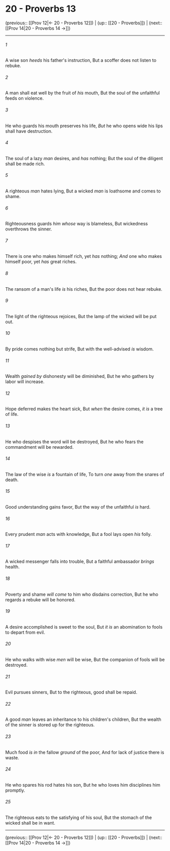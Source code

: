 # 20 - Proverbs 13

(previous:: [[Prov 12|← 20 - Proverbs 12]]) | (up:: [[20 - Proverbs]]) | (next:: [[Prov 14|20 - Proverbs 14 →]])

***


###### 1 
A wise son _heeds_ his father's instruction, But a scoffer does not listen to rebuke. 

###### 2 
A man shall eat well by the fruit of _his_ mouth, But the soul of the unfaithful feeds on violence. 

###### 3 
He who guards his mouth preserves his life, _But_ he who opens wide his lips shall have destruction. 

###### 4 
The soul of a lazy _man_ desires, and _has_ nothing; But the soul of the diligent shall be made rich. 

###### 5 
A righteous _man_ hates lying, But a wicked _man_ is loathsome and comes to shame. 

###### 6 
Righteousness guards _him whose_ way is blameless, But wickedness overthrows the sinner. 

###### 7 
There is one who makes himself rich, yet _has_ nothing; _And_ one who makes himself poor, yet _has_ great riches. 

###### 8 
The ransom of a man's life _is_ his riches, But the poor does not hear rebuke. 

###### 9 
The light of the righteous rejoices, But the lamp of the wicked will be put out. 

###### 10 
By pride comes nothing but strife, But with the well-advised _is_ wisdom. 

###### 11 
Wealth _gained by_ dishonesty will be diminished, But he who gathers by labor will increase. 

###### 12 
Hope deferred makes the heart sick, But _when_ the desire comes, _it is_ a tree of life. 

###### 13 
He who despises the word will be destroyed, But he who fears the commandment will be rewarded. 

###### 14 
The law of the wise _is_ a fountain of life, To turn _one_ away from the snares of death. 

###### 15 
Good understanding gains favor, But the way of the unfaithful _is_ hard. 

###### 16 
Every prudent _man_ acts with knowledge, But a fool lays open _his_ folly. 

###### 17 
A wicked messenger falls into trouble, But a faithful ambassador _brings_ health. 

###### 18 
Poverty and shame _will come_ to him who disdains correction, But he who regards a rebuke will be honored. 

###### 19 
A desire accomplished is sweet to the soul, But _it is_ an abomination to fools to depart from evil. 

###### 20 
He who walks with wise _men_ will be wise, But the companion of fools will be destroyed. 

###### 21 
Evil pursues sinners, But to the righteous, good shall be repaid. 

###### 22 
A good _man_ leaves an inheritance to his children's children, But the wealth of the sinner is stored up for the righteous. 

###### 23 
Much food _is in_ the fallow _ground_ of the poor, And for lack of justice there is waste. 

###### 24 
He who spares his rod hates his son, But he who loves him disciplines him promptly. 

###### 25 
The righteous eats to the satisfying of his soul, But the stomach of the wicked shall be in want.

***

(previous:: [[Prov 12|← 20 - Proverbs 12]]) | (up:: [[20 - Proverbs]]) | (next:: [[Prov 14|20 - Proverbs 14 →]])
